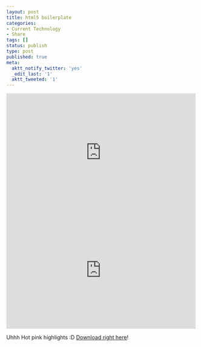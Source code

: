 ```yaml
---
layout: post
title: html5 boilerplate
categories:
- Current Technology
- Share
tags: []
status: publish
type: post
published: true
meta:
  aktt_notify_twitter: 'yes'
  _edit_last: '1'
  aktt_tweeted: '1'
---
```

<iframe title="YouTube video player" width="500" height="311" src="http://www.youtube.com/embed/qyM37XKkmKQ" frameborder="0" allowfullscreen></iframe><iframe title="YouTube video player" width="500" height="311" src="http://www.youtube.com/embed/qyM37XKkmKQ" frameborder="0" allowfullscreen></iframe>

Uhhh Hot pink highlights :D <a href="http://html5boilerplate.com/">Download right here</a>!
